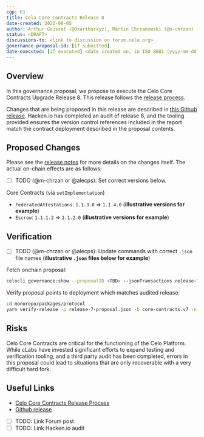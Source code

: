 ```yaml
---
cgp: 61
title: Celo Core Contracts Release 8
date-created: 2022-08-05
author: Arthur Gousset (@0xarthurxyz), Martin Chrzanowski (@m-chrzan)
status: <DRAFT>
discussions-to: <link to discussion on forum.celo.org>
governance-proposal-id: [if submitted]
date-executed: [if executed] <date created on, in ISO 8601 (yyyy-mm-dd) format>
---
```

## Overview

In this governance proposal, we propose to execute the Celo Core Contracts Upgrade Release 8. This release follows the [release process](https://docs.celo.org/community/release-process/smart-contracts).

Changes that are being proposed in this release are described in [this Github release](https://github.com/celo-org/celo-monorepo/releases/tag/core-contracts.v8.pre-audit).
Hacken.io has completed an audit of release 8, and the tooling provided ensures the version control references included in the report match the contract deployment described in the proposal contents.

## Proposed Changes

Please see the [release notes](https://github.com/celo-org/celo-monorepo/releases/tag/core-contracts.v8.pre-audit) for more details on the changes itself. The actual on-chain effects are as follows:

- [ ] TODO (@m-chrzan or @alecps): Set correct versions below.

Core Contracts (via `setImplementation`)

- `FederatedAttestations`: `1.1.3.0` => `1.1.4.0` (**illustrative versions for example**)
- `Escrow`: `1.1.1.2` => `1.1.2.0` (**illustrative versions for example**)

## Verification

- [ ] TODO (@m-chrzan or @alecps): Update commands with correct `.json` file names (**illustrative `.json` files below for example**)

Fetch onchain proposal: 

```bash
celocli governance:show --proposalID <TBD> --jsonTransactions release-7-proposal.json --node https://forno.celo.org
```

Verify proposal points to deployment which matches audited release:

```bash
cd monorepo/packages/protocol
yarn verify-release -p release-7-proposal.json -b core-contracts.v7 -n mainnet -f
```

## Risks

Celo Core Contracts are critical for the functioning of the Celo Platform. While cLabs have invested significant efforts to expand testing and verification tooling, and a third party audit has been completed, errors in this proposal could lead to situations that are only recoverable with a very difficult hard fork.

## Useful Links

- [Celo Core Contracts Release Process](https://docs.celo.org/community/release-process/smart-contracts)
- [Github release](https://github.com/celo-org/celo-monorepo/releases/tag/core-contracts.v8.pre-audit)
- [ ] TODO: Link Forum post
- [ ] TODO: Link Hacken.io audit